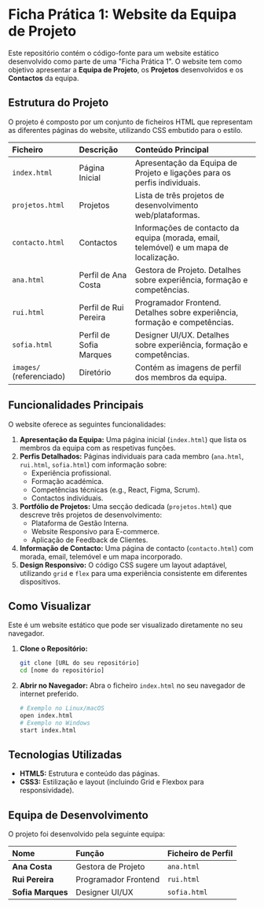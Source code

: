 # Ficha Prática 1: Website da Equipa de Projeto

Este repositório contém o código-fonte para um website estático desenvolvido como parte de uma "Ficha Prática 1". O website tem como objetivo apresentar a **Equipa de Projeto**, os **Projetos** desenvolvidos e os **Contactos** da equipa.

## Estrutura do Projeto

O projeto é composto por um conjunto de ficheiros HTML que representam as diferentes páginas do website, utilizando CSS embutido para o estilo.

| Ficheiro | Descrição | Conteúdo Principal |
| :--- | :--- | :--- |
| `index.html` | Página Inicial | Apresentação da Equipa de Projeto e ligações para os perfis individuais. |
| `projetos.html` | Projetos | Lista de três projetos de desenvolvimento web/plataformas. |
| `contacto.html` | Contactos | Informações de contacto da equipa (morada, email, telemóvel) e um mapa de localização. |
| `ana.html` | Perfil de Ana Costa | Gestora de Projeto. Detalhes sobre experiência, formação e competências. |
| `rui.html` | Perfil de Rui Pereira | Programador Frontend. Detalhes sobre experiência, formação e competências. |
| `sofia.html` | Perfil de Sofia Marques | Designer UI/UX. Detalhes sobre experiência, formação e competências. |
| `images/` (referenciado) | Diretório | Contém as imagens de perfil dos membros da equipa. |

## Funcionalidades Principais

O website oferece as seguintes funcionalidades:

1.  **Apresentação da Equipa:** Uma página inicial (`index.html`) que lista os membros da equipa com as respetivas funções.
2.  **Perfis Detalhados:** Páginas individuais para cada membro (`ana.html`, `rui.html`, `sofia.html`) com informação sobre:
    *   Experiência profissional.
    *   Formação académica.
    *   Competências técnicas (e.g., React, Figma, Scrum).
    *   Contactos individuais.
3.  **Portfólio de Projetos:** Uma secção dedicada (`projetos.html`) que descreve três projetos de desenvolvimento:
    *   Plataforma de Gestão Interna.
    *   Website Responsivo para E-commerce.
    *   Aplicação de Feedback de Clientes.
4.  **Informação de Contacto:** Uma página de contacto (`contacto.html`) com morada, email, telemóvel e um mapa incorporado.
5.  **Design Responsivo:** O código CSS sugere um layout adaptável, utilizando `grid` e `flex` para uma experiência consistente em diferentes dispositivos.

## Como Visualizar

Este é um website estático que pode ser visualizado diretamente no seu navegador.

1.  **Clone o Repositório:**
    ```bash
    git clone [URL do seu repositório]
    cd [nome do repositório]
    ```
2.  **Abrir no Navegador:**
    Abra o ficheiro `index.html` no seu navegador de internet preferido.

    ```bash
    # Exemplo no Linux/macOS
    open index.html 
    # Exemplo no Windows
    start index.html
    ```

## Tecnologias Utilizadas

*   **HTML5:** Estrutura e conteúdo das páginas.
*   **CSS3:** Estilização e layout (incluindo Grid e Flexbox para responsividade).

## Equipa de Desenvolvimento

O projeto foi desenvolvido pela seguinte equipa:

| Nome | Função | Ficheiro de Perfil |
| :--- | :--- | :--- |
| **Ana Costa** | Gestora de Projeto | `ana.html` |
| **Rui Pereira** | Programador Frontend | `rui.html` |
| **Sofia Marques** | Designer UI/UX | `sofia.html` |
